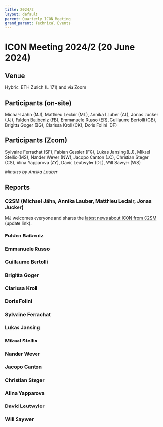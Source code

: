 ```yaml
---
title: 2024/2
layout: default
parent: Quarterly ICON Meeting
grand_parent: Technical Events
---
```


# ICON Meeting 2024/2 (20 June 2024)

## Venue
Hybrid: ETH Zurich (L 17.1) and via Zoom

## Participants (on-site)
Michael Jähn (MJ),
Matthieu Leclair (ML),
Annika Lauber (AL),
Jonas Jucker (JJ),
Fulden Batibeniz (FB),
Emmanuele Russo (ER),
Guillaume Bertolli (GB),
Brigitta Goger (BG),
Clarissa Kroll (CK),
Doris Folini (DF)

## Participants (Zoom)
Sylvaine Ferrachat (SF),
Fabian Gessler (FG),
Lukas Jansing (LJ),
Mikael Stellio (MS),
Nander Wever (NW),
Jacopo Canton (JC),
Christian Steger (CS),
Alina Yapparova (AY),
David Leutwyler (DL),
Will Sawyer (WS)


_Minutes by Annika Lauber_

## Reports

### C2SM (Michael Jähn, Annika Lauber, Matthieu Leclair, Jonas Jucker)
MJ welcomes everyone and shares the [latest news about ICON from C2SM](https://polybox.ethz.ch/index.php/s/4fXixLycOwOy41K) (update link).

### Fulden Baibeniz
### Emmanuele Russo
### Guillaume Bertolli
### Brigitta Goger
### Clarissa Kroll
### Doris Folini
### Sylvaine Ferrachat
### Lukas Jansing
### Mikael Stellio
### Nander Wever
### Jacopo Canton
### Christian Steger
### Alina Yapparova
### David Leutwyler
### Will Saywer
